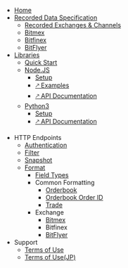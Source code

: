 * [Home](/)
* [Recorded Data Specification](data/)
  * [Recorded Exchanges & Channels](data/table.md)
  * [Bitmex](data/bitmex.md)
  * [Bitfinex](data/bitfinex.md)
  * [BitFlyer](data/bitflyer.md)
* [Libraries](libraries/)
  * [Quick Start](libraries/quickstart.md)
  * [Node.JS](libraries/nodejs/)
    * [Setup](libraries/nodejs/setup.md)
    * [🡕 Examples](https://repl.it/@exchangedataset/exchangedataset-node-examples)
    * [🡕 API Documentation](https://exchangedataset.github.io/exchangedataset-node/)
  * [Python3](libraries/python3/)
    * [Setup](libraries/python3/setup.md)
    * [🡕 API Documentation](https://exchangedataset.github.io/exchangedataset-python/)
<!-- * [Command Line](commandline/) -->
* HTTP Endpoints
  * [Authentication](/http/authentication.md)
  * [Filter](/http/filter.md)
  * [Snapshot](/http/snapshot.md)
  * [Format](/http/format/)
    * [Field Types](http/format/types.md)
    * Common Formatting
      * [Orderbook](http/format/orderbook.md)
      * [Orderbook Order ID](http/format/orderbook-orderid.md)
      * [Trade](http/format/trade.md)
    * Exchange
      * [Bitmex](http/format/bitmex.md)
      * Bitfinex
      * [BitFlyer](http/format/bitflyer.md)
* Support
  * [Terms of Use](support/agreement.md)
  * [Terms of Use(JP)](support/agreement_jp.md)
